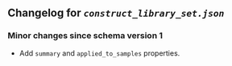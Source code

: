 ## Changelog for *`construct_library_set.json`*

### Minor changes since schema version 1

* Add `summary` and `applied_to_samples` properties.
